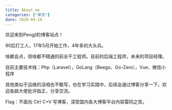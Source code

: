 ```yaml
---
title: About me
categories: ["单页"]
date: 2020-04-19
---
```


欢迎来到Pengjl的博客站点！

90后打工人，17年5月开始工作，4年多的大头兵。

啥都会点，但啥都不精通的前全干工程师。目前的后端工程师，未来的项目经理。

目前主要技术栈：Php（Laravel），GoLang（Beego、Go-Zero），Vue、微信小程序

其他类似于运维的活咱也不敢写，也在学习实践中，后续会通过博客分享一下，欢迎各路大佬批评指正，分享交流。

Flag：不面向 Ctrl C+V 写博客，深受国内各大博客平台内容雷同之苦。


<br/>

<!-- <br/>
<div align="center">关注微信公众号 <b>无闻是个码痴</b>，带你走向催更的人生。
<img src="/img/wechat_qrcode.jpg" alt="微信公众号"></div>  -->
